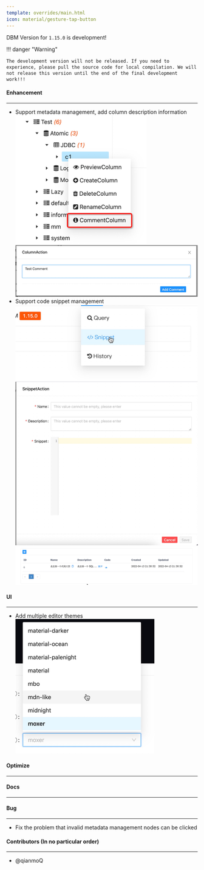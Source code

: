 ```yaml
---
template: overrides/main.html
icon: material/gesture-tap-button
---
```


DBM Version for `1.15.0` is development!

!!! danger "Warning"

    The development version will not be released. If you need to experience, please pull the source code for local compilation. We will not release this version until the end of the final development work!!!

#### Enhancement

---

- Support metadata management, add column description information <br />
![img.png](../../assets/images/versions/1.15.0/img.png)
![img_1.png](../../assets/images/versions/1.15.0/img_1.png)
- Support code snippet management <br />
![img.png](../../assets/images/versions/1.15.0/img_2.png) <br />
![img_1.png](../../assets/images/versions/1.15.0/img_3.png)<br />
![img_1.png](../../assets/images/versions/1.15.0/img_4.png)

#### UI

---

- Add multiple editor themes <br />
![multiple editor themes](../../assets/images/versions/1.15.0/themes.png)

#### Optimize

----

#### Docs

---

#### Bug

---

- Fix the problem that invalid metadata management nodes can be clicked

#### Contributors (In no particular order)

---

- @qianmoQ
